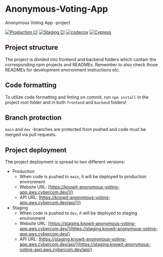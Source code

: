 # Anonymous-Voting-App

Anonymous Voting App -project

[![Production CI](https://github.com/Anonymous-Voting-App/Anonymous-Voting-App/actions/workflows/production_ci.yml/badge.svg)](https://github.com/Anonymous-Voting-App/Anonymous-Voting-App/actions/workflows/production_ci.yml)
[![Staging CI](https://github.com/Anonymous-Voting-App/Anonymous-Voting-App/actions/workflows/staging_ci.yml/badge.svg)](https://github.com/Anonymous-Voting-App/Anonymous-Voting-App/actions/workflows/staging_ci.yml)
[![codecov](https://codecov.io/gh/Anonymous-Voting-App/Anonymous-Voting-App/branch/dev/graph/badge.svg?token=JIZMP0Z6ZX)](https://codecov.io/gh/Anonymous-Voting-App/Anonymous-Voting-App)
[![Cypress](https://img.shields.io/endpoint?url=https://dashboard.cypress.io/badge/simple/davogf/dev&style=flat&logo=cypress)](https://dashboard.cypress.io/projects/davogf/runs)

## Project structure

The project is divided into frontend and backend folders which contain the corresponding npm projects and READMEs. Remember to also check those READMEs for development environment instructions etc.

## Code formatting

To utilize code formatting and linting on commit, run `npm install` in the project root folder and in both `frontend` and `backend` folders!

## Branch protection

`main` and `dev` -branches are protected from pushed and code must be merged via pull requests.

## Project deployment

The project deployment is spread to two different versions:

-   Production
    -   When code is pushed to `main`, it will be deployed to production environment
    -   Website URL: [https://knowit-anonymous-voting-app.aws.cybercom.dev/]()
    -   API URL: [https://knowit-anonymous-voting-app.aws.cybercom.dev/api/]()
-   Staging
    -   When code is pushed to `dev`, it will be deployed to staging environment
    -   Website URL: [https://staging.knowit-anonymous-voting-app.aws.cybercom.dev/](https://staging.knowit-anonymous-voting-app.aws.cybercom.dev/)
    -   API URL: [https://staging.knowit-anonymous-voting-app.aws.cybercom.dev/api/](https://staging.knowit-anonymous-voting-app.aws.cybercom.dev/api/)
